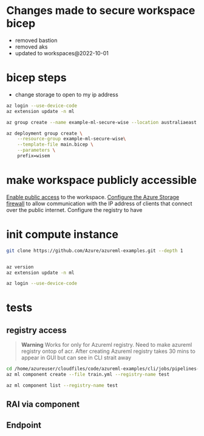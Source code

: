 # Changes made to secure workspace bicep
- removed bastion
- removed aks
- updated to workspaces@2022-10-01


# bicep steps
- change storage to open to my ip address
```bash
az login --use-device-code
az extension update -n ml

az group create --name example-ml-secure-wise --location australiaeast

```

```bash
az deployment group create \
    --resource-group example-ml-secure-wise\
    --template-file main.bicep \
    --parameters \
    prefix=wisem
```

# make workspace publicly accessible
[Enable public access](https://learn.microsoft.com/en-us/azure/machine-learning/how-to-configure-private-link#enable-public-access) to the workspace.
[Configure the Azure Storage firewall](https://learn.microsoft.com/en-us/azure/storage/common/storage-network-security?toc=/azure/storage/blobs/toc.json#grant-access-from-an-internet-ip-range) to allow communication with the IP address of clients that connect over the public internet.
Configure the registry to have 

# init compute instance
```bash
git clone https://github.com/Azure/azureml-examples.git --depth 1


az version
az extension update -n ml

az login --use-device-code
```

# tests
## registry access

> **Warning**
> Works for only for Azureml registry. Need to make azureml registry ontop of acr.
> After creating Azureml registry takes 30 mins to appear in GUI but can see in CLI strait away

```bash
cd /home/azureuser/cloudfiles/code/azureml-examples/cli/jobs/pipelines-with-components/basics/1b_e2e_registered_components
az ml component create --file train.yml --registry-name test

az ml component list --registry-name test
```

## RAI via component

## Endpoint